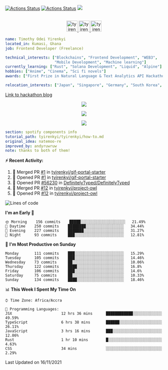 [![Actions Status](https://github.com/tyirenkyi/tyirenkyi/workflows/wakatime-stats/badge.svg)](https://github.com/tyirenkyi/tyirenkyi/actions)
[![Actions Status](https://github.com/tyirenkyi/tyirenkyi/workflows/update-gh-activity/badge.svg)](https://github.com/tyirenkyi/tyirenkyi/actions)
![](https://visitor-badge.glitch.me/badge?page_id=tyirenkyi.tyirenkyi)

<p align="center">
<br/>
<a href="https://twitter.com/darthapplejewce">
  <img alt="tyirenkyi | Twitter" width="35px" src="https://image.flaticon.com/icons/svg/2111/2111703.svg" />
</a>
<a href="https://www.linkedin.com/in/timothy-yirenkyi-b45b9b137/">
  <img alt="tyirenkyi's LinkdeIN" width="35px" src="https://image.flaticon.com/icons/svg/2111/2111465.svg" />
</a
<a href="https://open.spotify.com/user/6jyx0hj1911n2xd4rm3vwm8j9?si=f0e62187bc474bdf">
  <img alt="tyirenkyi's Spotify" width="35px" src="https://image.flaticon.com/icons/svg/2111/2111627.svg" />
</a>
</p>

```yaml
name: Timothy Odei Yirenkyi
located_in: Kumasi, Ghana
job: Frontend Developer (Freelance)

technical_interests: ["Blockchains", "Frontend Development", "WEB3", 
                      "Mobile Development", "Machine learning"]
currently_learning: ["Rust", "Solana Development", "Liquid", "Alpine"]
hobbies: ["Anime", "Cinema", "Sci fi novels"]
awards: ["First Prize in Natural Language & Text Analytics API Hackathon"]

relocation_interests: ["Japan", "Singapore", "Germany", "South Korea", "UK"]
```

<a href="https://www.expert.ai/blog/the-story-behind-hackathon-winning-peer-reviewers-app">Link to hackathon blog</a>

<p align="center">
  <img alig src="https://github-profile-trophy.vercel.app/?username=tyirenkyi&column=6&rank=SSS,SS,S,AAA,AA,A,B,C" />
</p>


<p align="center">
  <a href="https://tyirenkyi.vercel.app/api/now-playing?open">
    <!-- Music bars move to the beat and are colored based on the track's happiness, danceability and energy! -->
    <img src="https://tyirenkyi.vercel.app/api/now-playing">
  </a>
</p>

<p align="center">
  <img src="https://tyirenkyi.vercel.app/api/top-played">
</p>
 
```yaml
section: spotify components info
tutorial_path: tyirenkyi/tyirenkyi/how-to.md
original_idea: natemoo-re
improved_by: andyruwruw
note: thanks to both of them!
```


**:zap: Recent Activity:**

<!--START_SECTION:activity-->
1. 🎉 Merged PR [#1](https://github.com/tyirenkyi/gif-portal-starter/pull/1) in [tyirenkyi/gif-portal-starter](https://github.com/tyirenkyi/gif-portal-starter)
2. 💪 Opened PR [#1](https://github.com/tyirenkyi/gif-portal-starter/pull/1) in [tyirenkyi/gif-portal-starter](https://github.com/tyirenkyi/gif-portal-starter)
3. 💪 Opened PR [#56230](https://github.com/DefinitelyTyped/DefinitelyTyped/pull/56230) in [DefinitelyTyped/DefinitelyTyped](https://github.com/DefinitelyTyped/DefinitelyTyped)
4. 🎉 Merged PR [#12](https://github.com/tyirenkyi/project-owl/pull/12) in [tyirenkyi/project-owl](https://github.com/tyirenkyi/project-owl)
5. 💪 Opened PR [#12](https://github.com/tyirenkyi/project-owl/pull/12) in [tyirenkyi/project-owl](https://github.com/tyirenkyi/project-owl)
<!--END_SECTION:activity-->

<!--START_SECTION:waka-->
![Lines of code](https://img.shields.io/badge/From%20Hello%20World%20I%27ve%20Written-7.4%20million%20lines%20of%20code-blue)

**I'm an Early 🐤** 

```text
🌞 Morning    156 commits    █████░░░░░░░░░░░░░░░░░░░░   21.49% 
🌆 Daytime    250 commits    ████████░░░░░░░░░░░░░░░░░   34.44% 
🌃 Evening    227 commits    ███████░░░░░░░░░░░░░░░░░░   31.27% 
🌙 Night      93 commits     ███░░░░░░░░░░░░░░░░░░░░░░   12.81%

```
📅 **I'm Most Productive on Sunday** 

```text
Monday       111 commits    ███░░░░░░░░░░░░░░░░░░░░░░   15.29% 
Tuesday      105 commits    ███░░░░░░░░░░░░░░░░░░░░░░   14.46% 
Wednesday    73 commits     ██░░░░░░░░░░░░░░░░░░░░░░░   10.06% 
Thursday     122 commits    ████░░░░░░░░░░░░░░░░░░░░░   16.8% 
Friday       106 commits    ███░░░░░░░░░░░░░░░░░░░░░░   14.6% 
Saturday     75 commits     ██░░░░░░░░░░░░░░░░░░░░░░░   10.33% 
Sunday       134 commits    ████░░░░░░░░░░░░░░░░░░░░░   18.46%

```


📊 **This Week I Spent My Time On** 

```text
⌚︎ Time Zone: Africa/Accra

💬 Programming Languages: 
JSX                      12 hrs 36 mins      ████████████░░░░░░░░░░░░░   49.59% 
TypeScript               6 hrs 38 mins       ██████░░░░░░░░░░░░░░░░░░░   26.11% 
JavaScript               3 hrs 16 mins       ███░░░░░░░░░░░░░░░░░░░░░░   12.86% 
Rust                     1 hr 10 mins        █░░░░░░░░░░░░░░░░░░░░░░░░   4.63% 
CSS                      34 mins             ░░░░░░░░░░░░░░░░░░░░░░░░░   2.29%

```


 Last Updated on 16/11/2021
<!--END_SECTION:waka-->


